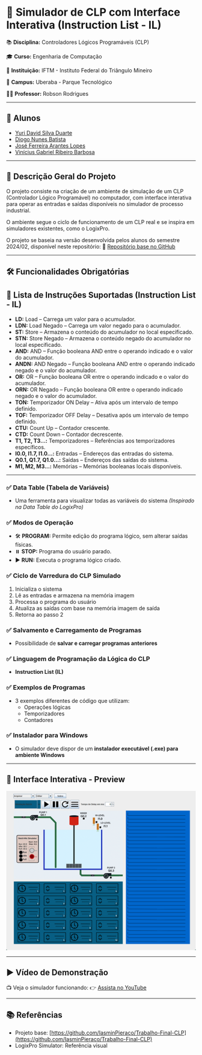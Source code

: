 # 🤖 Simulador de CLP com Interface Interativa (Instruction List - IL)

📚 **Disciplina:** Controladores Lógicos Programáveis (CLP)

🎓 **Curso:** Engenharia de Computação

🏫 **Instituição:** IFTM - Instituto Federal do Triângulo Mineiro

📍 **Campus:** Uberaba - Parque Tecnológico

👨‍🏫 **Professor:** Robson Rodrigues

---

## 👥 Alunos

- [Yuri David Silva Duarte](https://github.com/Boyuridod)
- [Diogo Nunes Batista](https://github.com/Diogo-NB)
- [José Ferreira Arantes Lopes](https://github.com/JoseArantes83)
- [Vinícius Gabriel Ribeiro Barbosa](https://github.com/ViniciusGRBarbosa)

---

## 📌 Descrição Geral do Projeto

O projeto consiste na criação de um ambiente de simulação de um CLP (Controlador Lógico Programável) no computador, com interface interativa para operar as entradas e saídas disponíveis no simulador de processo industrial.

O ambiente segue o ciclo de funcionamento de um CLP real e se inspira em simuladores existentes, como o LogixPro.

O projeto se baseia na versão desenvolvida pelos alunos do semestre 2024/02, disponível neste repositório:
🔗 [Repositório base no GitHub](https://github.com/IasminPieraco/Trabalho-Final-CLP)

---

## 🛠️ Funcionalidades Obrigatórias

## 📝 Lista de Instruções Suportadas (Instruction List - IL)

- **LD:** Load – Carrega um valor para o acumulador.
- **LDN:** Load Negado – Carrega um valor negado para o acumulador.
- **ST:** Store – Armazena o conteúdo do acumulador no local especificado.
- **STN:** Store Negado – Armazena o conteúdo negado do acumulador no local especificado.
- **AND:** AND – Função booleana AND entre o operando indicado e o valor do acumulador.
- **ANDN:** AND Negado – Função booleana AND entre o operando indicado negado e o valor do acumulador.
- **OR:** OR – Função booleana OR entre o operando indicado e o valor do acumulador.
- **ORN:** OR Negado – Função booleana OR entre o operando indicado negado e o valor do acumulador.
- **TON:** Temporizador ON Delay – Ativa após um intervalo de tempo definido.
- **TOF:** Temporizador OFF Delay – Desativa após um intervalo de tempo definido.
- **CTU:** Count Up – Contador crescente.
- **CTD:** Count Down – Contador decrescente.
- **T1, T2, T3...:** Temporizadores – Referências aos temporizadores específicos.
- **I0.0, I1.7, I1.0...:** Entradas – Endereços das entradas do sistema.
- **Q0.1, Q1.7, Q1.0...:** Saídas – Endereços das saídas do sistema.
- **M1, M2, M3...:** Memórias – Memórias booleanas locais disponíveis.

---

### ✅ Data Table (Tabela de Variáveis)

- Uma ferramenta para visualizar todas as variáveis do sistema
  _(Inspirado na Data Table do LogixPro)_

### ✅ Modos de Operação

- 🛠️ **PROGRAM:** Permite edição do programa lógico, sem alterar saídas físicas.
- ⏸️ **STOP:** Programa do usuário parado.
- ▶️ **RUN:** Executa o programa lógico criado.

### ✅ Ciclo de Varredura do CLP Simulado

1. Inicializa o sistema
2. Lê as entradas e armazena na memória imagem
3. Processa o programa do usuário
4. Atualiza as saídas com base na memória imagem de saída
5. Retorna ao passo 2

### ✅ Salvamento e Carregamento de Programas

- Possibilidade de **salvar e carregar programas anteriores**

### ✅ Linguagem de Programação da Lógica do CLP

- **Instruction List (IL)**

### ✅ Exemplos de Programas

- 3 exemplos diferentes de código que utilizam:
  - Operações lógicas
  - Temporizadores
  - Contadores

### ✅ Instalador para Windows

- O simulador deve dispor de um **instalador executável (.exe) para ambiente Windows**

---

## 🎨 Interface Interativa - Preview

![Interface do Simulador](./docs/simulation_interface.png)

---

## ▶️ Vídeo de Demonstração

📺 Veja o simulador funcionando:
👉 [Assista no YouTube](https://www.youtube.com/watch?v=Qdy83gkzqz0)

---

## 📚 Referências

- Projeto base: [https://github.com/IasminPieraco/Trabalho-Final-CLP](https://github.com/IasminPieraco/Trabalho-Final-CLP)
- LogixPro Simulator: Referência visual
